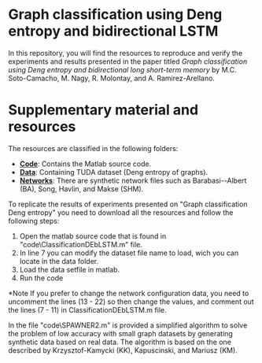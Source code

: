 # Graph classification using Deng entropy and bidirectional LSTM

In this repository, you will find the resources to reproduce and verify the experiments and results presented in the paper titled *Graph classification using Deng entropy and bidirectional long short-term memory* by  M.C. Soto-Camacho, M. Nagy, R. Molontay, and A. Ramirez-Arellano.


# Supplementary material and resources 

The resources are classified in the following folders:

* [__Code__](./Code): Contains the Matlab source code.
* [__Data__](./Data): Containing TUDA dataset (Deng entropy of graphs).
* [__Networks__](./Networks): There are synthetic network files such as Barabasi--Albert (BA), Song, Havlin, and Makse (SHM).

To replicate the results of experiments presented on "Graph classification Deng entropy" you need to download all the resources and follow the following steps:

1. Open the matlab source code that is found in "code\ClassificationDEbLSTM.m" file.
2. In line 7 you can modify the dataset file name to load,  wich you can locate in the data folder.
3. Load the data setfile in matlab.
4. Run the code 

*Note
 If you prefer to change the network configuration data, you need to uncomment the lines (13 - 22) so then change the values, and comment out the lines (7 - 11) in ClassificationDEbLSTM.m file.

 In the file "code\SPAWNER2.m" is provided a simplified algorithm to solve the problem of low accuracy with small graph datasets by generating synthetic data based on real data. The algorithm is based on the one described by Krzysztof-Kamycki (KK), Kapuscinski, and Mariusz (KM).
